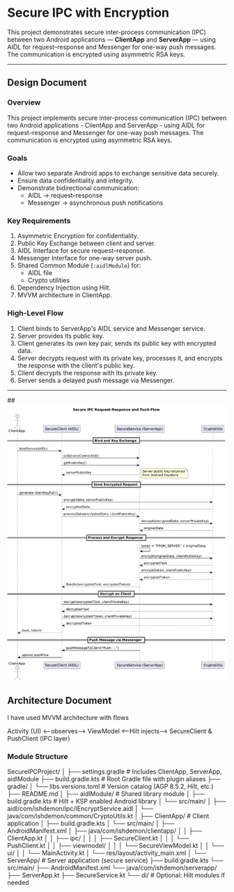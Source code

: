 # Secure IPC with Encryption

This project demonstrates secure inter-process communication (IPC) between two Android applications — **ClientApp** and **ServerApp** — using AIDL for request–response and Messenger for one-way push messages.  
The communication is encrypted using asymmetric RSA keys.

---

## Design Document

### Overview
This project implements secure inter-process communication (IPC) between two Android applications - ClientApp and ServerApp - using AIDL for request–response and Messenger for one-way push messages. The communication is encrypted using asymmetric RSA keys.

### Goals
- Allow two separate Android apps to exchange sensitive data securely.
- Ensure data confidentiality and integrity.
- Demonstrate bidirectional communication:
    - AIDL -> request–response
    - Messenger -> asynchronous push notifications

### Key Requirements
1. Asymmetric Encryption for confidentiality.
2. Public Key Exchange between client and server.
3. AIDL Interface for secure request–response.
4. Messenger Interface for one-way server push.
5. Shared Common Module (`:aidlModule`) for:
    - AIDL file
    - Crypto utilities
6. Dependency Injection using Hilt.
7. MVVM architecture in ClientApp.

### High-Level Flow
1. Client binds to ServerApp's AIDL service and Messenger service.
2. Server provides its public key.
3. Client generates its own key pair, sends its public key with encrypted data.
4. Server decrypts request with its private key, processes it, and encrypts the response with the client's public key.
5. Client decrypts the response with its private key.
6. Server sends a delayed push message via Messenger.

---

##![Sequence Diagram](sequence_diagram.png)

## Architecture Document

I have used MVVM architecture with flows 

Activity (UI) <--observes--> ViewModel <--Hilt injects--> SecureClient & PushClient (IPC layer)


### Module Structure

SecureIPCProject/
│
├── settings.gradle                  # Includes ClientApp, ServerApp, aidlModule
├── build.gradle.kts                  # Root Gradle file with plugin aliases
├── gradle/
│   └── libs.versions.toml            # Version catalog (AGP 8.5.2, Hilt, etc.)
├── README.md
│
├── aidlModule/                       # Shared library module
│   ├── build.gradle.kts              # Hilt + KSP enabled Android library
│   └── src/main/
│       ├── aidl/com/ishdemon/ipc/IEncryptService.aidl
│       └── java/com/ishdemon/common/CryptoUtils.kt
│
├── ClientApp/                        # Client application
│   ├── build.gradle.kts
│   └── src/main/
│       ├── AndroidManifest.xml
│       ├── java/com/ishdemon/clientapp/
│       │   ├── ClientApp.kt
│       │   ├── ipc/
│       │   │   ├── SecureClient.kt
│       │   │   └── PushClient.kt
│       │   ├── viewmodel/
│       │   │   └── SecureViewModel.kt
│       │   └── ui/
│       │       └── MainActivity.kt
│       └── res/layout/activity_main.xml
│
└── ServerApp/                        # Server application (secure service)
├── build.gradle.kts
└── src/main/
├── AndroidManifest.xml
└── java/com/ishdemon/serverapp/
├── ServerApp.kt
├── SecureService.kt
└── di/                    # Optional: Hilt modules if needed

